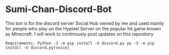 # Sumi-Chan-Discord-Bot

This bot is for the discord server Social Hub owned by me and used mainly for people who play on the Hypixel Server on the popular hit game known as Minecraft.
I will work to continously post updates on this repository

``Requirements:
Python -3 -m pip install -U discord.py
py -3 -m pip install -U discord.py[voice]
``
